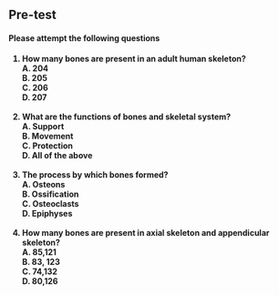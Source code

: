 ## <b> Pre-test
#### Please attempt the following questions

1. How many bones are present in an adult human skeleton? <br>
A. 204<br>
B. 205<br>
<b> C. 206 </b><br>
D. 207<br><br>
2. What are the functions of bones and skeletal system?<br>
A. Support<br>
B. Movement<br>
C. Protection<br>
<b> D. All of the above </b><br><br>
3. The process by which bones formed?<br>
A. Osteons<br>
<b> B. Ossification </b><br>
C. Osteoclasts<br>
D. Epiphyses<br><br>
4.  How many bones are present in axial skeleton and appendicular skeleton?<br>
A. 85,121<br>
B. 83, 123<br>
C. 74,132<br>
<b> D. 80,126 </b><br><br>
